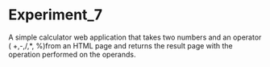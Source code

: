 # Experiment_7

A simple calculator web application that takes two numbers and an operator ( +,-,/,*, %)from an HTML page and returns the result page with the operation performed on the operands.
